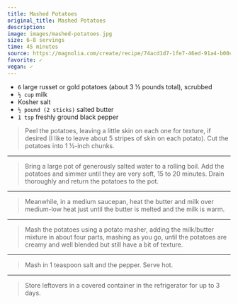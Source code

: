 ```yaml
---
title: Mashed Potatoes
original_title: Mashed Potatoes
description: 
image: images/mashed-potatoes.jpg
size: 6-8 servings
time: 45 minutes
source: https://magnolia.com/create/recipe/74acd1d7-1fe7-46ed-91a4-b00cbd8a6b5d/mashed-potatoes/
favorite: ✓
vegan: ✓
---
```


* `6` large russet or gold potatoes (about 3 ½ pounds total), scrubbed
* `½ cup` milk
* Kosher salt
* `½ pound (2 sticks)` salted butter
* `1 tsp` freshly ground black pepper

> Peel the potatoes, leaving a little skin on each one for texture, if desired (I like to leave about 5 stripes of skin on each potato). Cut the potatoes into 1 ½-inch chunks.

---

> Bring a large pot of generously salted water to a rolling boil. Add the potatoes and simmer until they are very soft, 15 to 20 minutes. Drain thoroughly and return the potatoes to the pot.

---

> Meanwhile, in a medium saucepan, heat the butter and milk over medium-low heat just until the butter is melted and the milk is warm.

---

> Mash the potatoes using a potato masher, adding the milk/butter mixture in about four parts, mashing as you go, until the potatoes are creamy and well blended but still have a bit of texture.

---

> Mash in 1 teaspoon salt and the pepper. Serve hot.

---

> Store leftovers in a covered container in the refrigerator for up to 3 days.